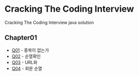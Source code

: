 # Cracking The Coding Interview

Cracking The Coding Interview java solution

## Chapter01

- [Q01](./chapter01/IsUniqueChars.java) - 중복이 없는가
- [Q02](./chapter01/Permutation.java) - 순열확인
- [Q03](./chapter01/ReplaceSpaces.java) - URL화
- [Q04](./chapter01/PermutationOfPalindrome.java) - 회문 순열
